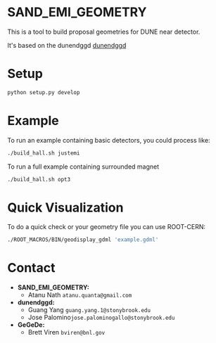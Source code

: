 # SAND_EMI_GEOMETRY

This is a tool to build proposal geometries for DUNE near detector.

It's based on the dunendggd [dunendggd](https://github.com/gyang9/dunendggd)

# Setup

```bash
python setup.py develop
```

# Example
To run an example containing basic detectors, you could process like:
```bash
./build_hall.sh justemi
```

To run a full example containing surrounded magnet
```bash
./build_hall.sh opt3
```

# Quick Visualization
To do a quick check or your geometry file you can use ROOT-CERN:
```bash
./ROOT_MACROS/BIN/geodisplay_gdml 'example.gdml'
```

# Contact
* **SAND_EMI_GEOMETRY:**
  * Atanu Nath `atanu.quanta@gmail.com`
* **dunendggd:**
  * Guang Yang `guang.yang.1@stonybrook.edu`
  * Jose Palomino`jose.palominogallo@stonybrook.edu`
* **GeGeDe:**
  * Brett Viren `bviren@bnl.gov`
